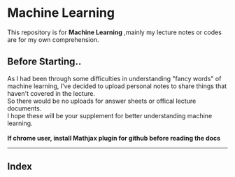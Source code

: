 # Machine Learning
This repository is for **Machine Learning**  ,mainly my lecture notes or codes are for my own comprehension.

## Before Starting..
As I had been through some difficulties in understanding "fancy words" of machine learning, I've decided to upload personal notes to share things that haven't covered in the lecture.  
So there would be no uploads for answer sheets or offical lecture documents.  
I hope these will be your supplement for better understanding machine learning.  
<br>
**If chrome user, install Mathjax plugin for github before reading the docs**

---
## Index
